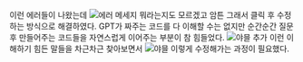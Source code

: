 
이런 에러들이 나왔는데
![에러 메세지](https://github.com/user-attachments/assets/71fb7151-d622-4cb5-a700-21f6f91f924c)
뭐라는지도 모르겠고 암튼 그래서 클릭 후 수정하는 방식으로 해결하였다.
GPT가 짜주는 코드를 다 이해할 수는 없지만 순간순간 질문 후 만들어주는 코드들을 자연스럽게 이어주는 부분이 참 힘들었다.
![야믈 추가](https://github.com/user-attachments/assets/caf317b4-c46c-4d0b-b439-63a6dac026dd)
이런 이해하기 힘든 말들을 차근차근 찾아보면서 
![야믈](https://github.com/user-attachments/assets/d1df19e6-a61f-4f39-b257-3a8dcee0d4de)
이렇게 수정해가는 과정이 필요했다.
